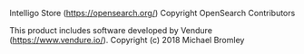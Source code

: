 Intelligo Store (https://opensearch.org/)
Copyright OpenSearch Contributors

This product includes software developed by
Vendure (https://www.vendure.io/).
Copyright (c) 2018 Michael Bromley